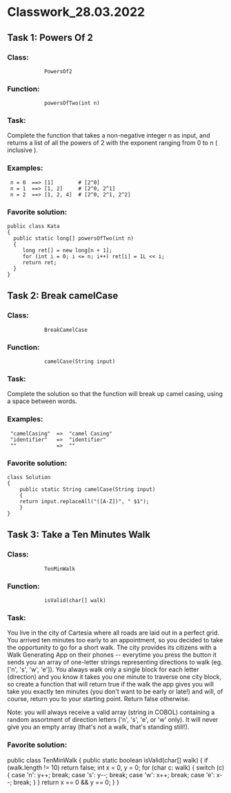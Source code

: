 # Classwork_28.03.2022

## **Task 1: Powers Of 2**

### **Class:** 
                PowersOf2
### **Function:**   
                powersOfTwo(int n) 

### **Task:**

Complete the function that takes a non-negative integer n as input, 
and returns a list of all the powers of 2 with the exponent ranging from 0 to n ( inclusive ).

### **Examples:**


     n = 0  ==> [1]        # [2^0]
     n = 1  ==> [1, 2]     # [2^0, 2^1]
     n = 2  ==> [1, 2, 4]  # [2^0, 2^1, 2^2]


### **Favorite solution:**


    public class Kata 
    {
      public static long[] powersOfTwo(int n) 
      {
         long ret[] = new long[n + 1];
         for (int i = 0; i <= n; i++) ret[i] = 1L << i;
         return ret;
      }
    }


## **Task 2: Break camelCase**

### **Class:** 
                BreakCamelCase
### **Function:**   
                camelCase(String input) 

### **Task:**

Complete the solution so that the function will break up camel casing, using a space between words.

### **Examples:**


     "camelCasing"  =>  "camel Casing"
     "identifier"   =>  "identifier"
     ""             =>  ""


### **Favorite solution:**


    class Solution 
    {
        public static String camelCase(String input) 
        {
        return input.replaceAll("([A-Z])", " $1");
        }
    }
    
    
## **Task 3: Take a Ten Minutes Walk**

### **Class:** 
                TenMinWalk 
### **Function:**   
                isValid(char[] walk)

### **Task:**

You live in the city of Cartesia where all roads are laid out in a perfect grid. You arrived ten minutes too early to an appointment, so you decided to take the opportunity to go for a short walk. The city provides its citizens with a Walk Generating App on their phones -- everytime you press the button it sends you an array of one-letter strings representing directions to walk (eg. ['n', 's', 'w', 'e']). You always walk only a single block for each letter (direction) and you know it takes you one minute to traverse one city block, so create a function that will return true if the walk the app gives you will take you exactly ten minutes (you don't want to be early or late!) and will, of course, return you to your starting point. Return false otherwise.

Note: you will always receive a valid array (string in COBOL) containing a random assortment of direction letters ('n', 's', 'e', or 'w' only). It will never give you an empty array (that's not a walk, that's standing still!).


### **Favorite solution:**


   public class TenMinWalk 
   {
      public static boolean isValid(char[] walk) 
      {
         if (walk.length != 10) return false;
         int x = 0, y = 0;
         for (char c: walk) 
         {
            switch (c) 
            {
               case 'n': y++; break;
               case 's': y--; break;
               case 'w': x++; break;
               case 'e': x--; break;
            }
         }
         return x == 0 && y == 0;
      }
   }


